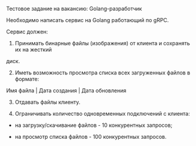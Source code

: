 Тестовое задание на вакансию: Golang-разработчик

Необходимо написать сервис на Golang работающий по gRPC.

Сервис должен:

1) Принимать бинарные файлы (изображения) от клиента и сохранять их на жесткий

диск.

2) Иметь возможность просмотра списка всех загруженных файлов в формате:

Имя файла | Дата создания | Дата обновления

3) Отдавать файлы клиенту.

4) Ограничивать количество одновременных подключений с клиента:

- на загрузку/скачивание файлов - 10 конкурентных запросов;

- на просмотр списка файлов - 100 конкурентных запросов.







